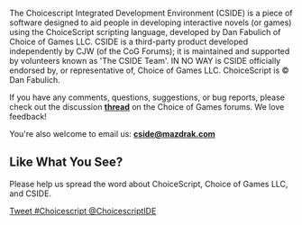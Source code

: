 The Choicescript Integrated Development Environment (CSIDE) is a piece of software designed to aid people in developing interactive novels (or games) using the ChoiceScript scripting language, developed by Dan Fabulich of Choice of Games LLC. CSIDE is a third-party product developed independently by CJW (of the CoG Forums); it is maintained and supported by volunteers known as 'The CSIDE Team'. IN NO WAY is CSIDE officially endorsed by, or representative of, Choice of Games LLC. ChoiceScript is © Dan Fabulich.

If you have any comments, questions, suggestions, or bug reports, please check out the discussion **[thread](http://www.choiceofgames.com/forum/discussion/2796/tool-choicescript-development-environment "ChoiceScript IDE Forum Thread")** on the Choice of Games forums. We love feedback!

You're also welcome to email us: **[cside@mazdrak.com](mailto:cside@mazdrak.com "Email CSIDE")**

## Like What You See?

Please help us spread the word about ChoiceScript, Choice of Games LLC, and CSIDE.

[Tweet #Choicescript @ChoicescriptIDE ](https://twitter.com/intent/tweet?button_hashtag=ChoiceScript&text=Make%20your%20own%20CYOA%20game%20with%20the%20%40ChoicescriptIDE%20and%20%23ChoiceScript "Tweet ChoiceScript - ChoiceScript IDE")
